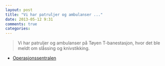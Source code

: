 ```yaml
---
layout: post
title: "Vi har patruljer og ambulanser ..."
date: 2013-05-12 9:31
comments: true
categories: 
---
```


> Vi har patruljer og ambulanser på Tøyen T-banestasjon, hvor det ble meldt om slåssing og knivstikking.
- [Operasjonssentralen](http://twitter.com/oslopolitiops/statuses/333620394789588993)
